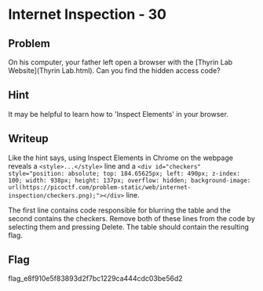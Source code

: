 # Internet Inspection - 30

## Problem

On his computer, your father left open a browser with the [Thyrin Lab Website](Thyrin Lab.html). Can you find the hidden access code?

## Hint

It may be helpful to learn how to 'Inspect Elements' in your browser.

## Writeup

Like the hint says, using Inspect Elements in Chrome on the webpage reveals a `<style>...</style>` line and a `<div id="checkers" style="position: absolute; top: 184.65625px; left: 490px; z-index: 100; width: 938px; height: 137px; overflow: hidden; background-image: url(https://picoctf.com/problem-static/web/internet-inspection/checkers.png);"></div>` line.

The first line contains code responsible for blurring the table and the second contains the checkers. Remove both of these lines from the code by selecting them and pressing Delete. The table should contain the resulting flag.

## Flag

flag_e8f910e5f83893d2f7bc1229ca444cdc03be56d2